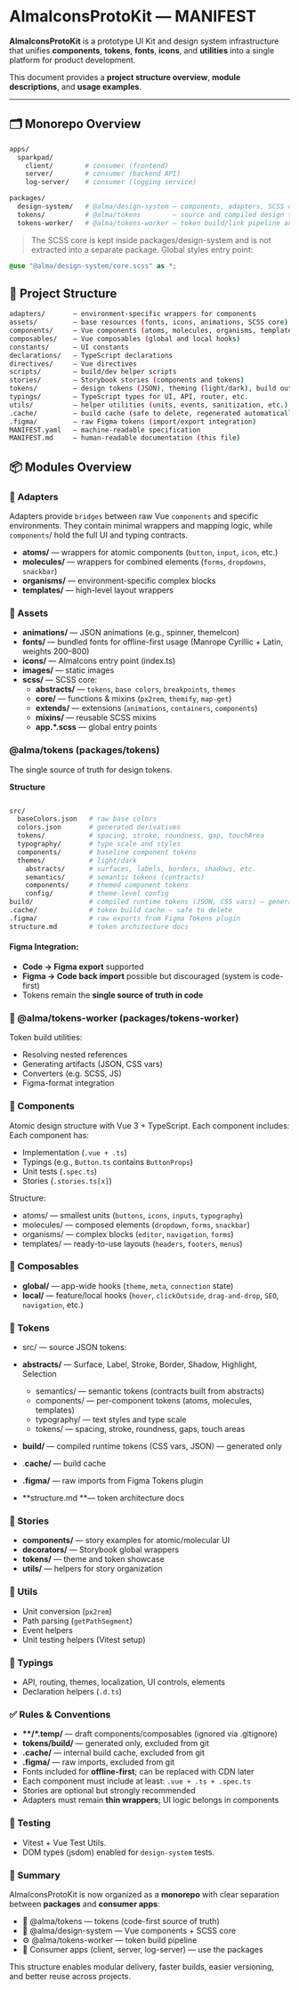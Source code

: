# AlmaIconsProtoKit — MANIFEST

**AlmaIconsProtoKit** is a prototype UI Kit and design system infrastructure that unifies **components**, **tokens**, **fonts**, **icons**, and **utilities** into a single platform for product development.

This document provides a **project structure overview**, **module descriptions**, and **usage examples**.

---

## 🗂 Monorepo Overview

```bash
apps/
  sparkpad/
    client/        # consumer (frontend)
    server/        # consumer (backend API)
    log-server/    # consumer (logging service)

packages/
  design-system/   # @alma/design-system — components, adapters, SCSS core, Storybook utils
  tokens/          # @alma/tokens        — source and compiled design tokens
  tokens-worker/   # @alma/tokens-worker — token build/link pipeline and converters
```

> The SCSS core is kept inside packages/design-system and is not extracted into a separate package.
> Global styles entry point:

```scss
@use "@alma/design-system/core.scss" as *;
```

## 📂 Project Structure

```bash
adapters/       — environment-specific wrappers for components
assets/         — base resources (fonts, icons, animations, SCSS core)
components/     — Vue components (atoms, molecules, organisms, templates)
composables/    — Vue composables (global and local hooks)
constants/      — UI constants
declarations/   — TypeScript declarations
directives/     — Vue directives
scripts/        — build/dev helper scripts
stories/        — Storybook stories (components and tokens)
tokens/         — design tokens (JSON), theming (light/dark), build outputs
typings/        — TypeScript types for UI, API, router, etc.
utils/          — helper utilities (units, events, sanitization, etc.)
.cache/         — build cache (safe to delete, regenerated automatically)
.figma/         — raw Figma tokens (import/export integration)
MANIFEST.yaml   — machine-readable specification
MANIFEST.md     — human-readable documentation (this file)
```

## 📦 Modules Overview

### 🔹 Adapters

Adapters provide `bridges` between raw Vue `components` and specific environments.
They contain minimal wrappers and mapping logic, while `components`/ hold the full UI and typing contracts.

- **atoms/** — wrappers for atomic components (`button`, `input`, `icon`, etc.)
- **molecules/** — wrappers for combined elements (`forms`, `dropdowns`, `snackbar`)
- **organisms/** — environment-specific complex blocks
- **templates/** — high-level layout wrappers

### 🔹 Assets

- **animations/** — JSON animations (e.g., spinner, themeIcon)
- **fonts/** — bundled fonts for offline-first usage (Manrope Cyrillic + Latin, weights 200–800)
- **icons/** — AlmaIcons entry point (index.ts)
- **images/** — static images
- **scss/** — SCSS core:
  - **abstracts/** — `tokens`, `base colors`, `breakpoints`, `themes`
  - **core/** — functions & mixins (`px2rem`, `themify`, `map-get`)
  - **extends/** — extensions (`animations`, `containers`, `components`)
  - **mixins/** — reusable SCSS mixins
  - **app.\*.scss** — global entry points

### @alma/tokens (packages/tokens)

The single source of truth for design tokens.

**Structure**

```bash

src/
  baseColors.json   # raw base colors
  colors.json       # generated derivatives
  tokens/           # spacing, stroke, roundness, gap, touchArea
  typography/       # type scale and styles
  components/       # baseline component tokens
  themes/           # light/dark
    abstracts/      # surfaces, labels, borders, shadows, etc.
    semantics/      # semantic tokens (contracts)
    components/     # themed component tokens
    config/         # theme-level config
build/              # compiled runtime tokens (JSON, CSS vars) — generated
.cache/             # token build cache — safe to delete
.figma/             # raw exports from Figma Tokens plugin
structure.md        # token architecture docs

```

#### Figma Integration:

- **Code → Figma export** supported
- **Figma → Code back import** possible but discouraged (system is code-first)
- Tokens remain the **single source of truth in code**

### 🔹 @alma/tokens-worker (packages/tokens-worker)

Token build utilities:

- Resolving nested references
- Generating artifacts (JSON, CSS vars)
- Converters (e.g. SCSS, JS)
- Figma-format integration

### 🔹 Components

Atomic design structure with Vue 3 + TypeScript. Each component includes:
Each component has:

- Implementation (`.vue + .ts`)
- Typings (e.g., `Button.ts` contains `ButtonProps`)
- Unit tests (`.spec.ts`)
- Stories (`.stories.ts[x]`)

Structure:

- atoms/ — smallest units (`buttons`, `icons`, `inputs`, `typography`)
- molecules/ — composed elements (`dropdown`, `forms`, `snackbar`)
- organisms/ — complex blocks (`editor`, `navigation`, `forms`)
- templates/ — ready-to-use layouts (`headers`, `footers`, `menus`)

### 🔹 Composables

- **global/** — app-wide hooks (`theme`, `meta`, `connection` state)
- **local/** — feature/local hooks (`hover`, `clickOutside`, `drag-and-drop`, `SEO`, `navigation`, etc.)

### 🔹 Tokens

- src/ — source JSON tokens:

- **abstracts/** — Surface, Label, Stroke, Border, Shadow, Highlight, Selection
  - semantics/ — semantic tokens (contracts built from abstracts)
  - components/ — per-component tokens (atoms, molecules, templates)
  - typography/ — text styles and type scale
  - tokens/ — spacing, stroke, roundness, gaps, touch areas
- **build/** — compiled runtime tokens (CSS vars, JSON) — generated only
- .**cache/** — build cache
- **.figma/** — raw imports from Figma Tokens plugin
- **structure.md **— token architecture docs

### 🔹 Stories

- **components/** — story examples for atomic/molecular UI
- **decorators/** — Storybook global wrappers
- **tokens/** — theme and token showcase
- **utils/** — helpers for story organization

### 🔹 Utils

- Unit conversion (`px2rem`)
- Path parsing (`getPathSegment`)
- Event helpers
- Unit testing helpers (Vitest setup)

### 🔹 Typings

- API, routing, themes, localization, UI controls, elements
- Declaration helpers (`.d.ts`)

### ✅ Rules & Conventions

- **\*\*/\*.temp/** — draft components/composables (ignored via .gitignore)
- **tokens/build/** — generated only, excluded from git
- **.cache/** — internal build cache, excluded from git
- **.figma/** — raw imports, excluded from git
- Fonts included for **offline-first**; can be replaced with CDN later
- Each component must include at least: `.vue + .ts + .spec.ts`
- Stories are optional but strongly recommended
- Adapters must remain **thin wrappers**; UI logic belongs in components

### 🧪 Testing

- Vitest + Vue Test Utils.
- DOM types (jsdom) enabled for `design-system` tests.

### 📖 Summary

AlmaIconsProtoKit is now organized as a **monorepo** with clear separation between **packages** and **consumer apps**:

- 🎨 @alma/tokens — tokens (code-first source of truth)
- 🧩 @alma/design-system — Vue components + SCSS core
- ⚙️ @alma/tokens-worker — token build pipeline
- 🧪 Consumer apps (client, server, log-server) — use the packages

This structure enables modular delivery, faster builds, easier versioning, and better reuse across projects.
